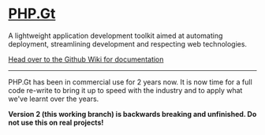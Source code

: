 [PHP.Gt](http://www.php.gt)
===========================
A lightweight application development toolkit aimed at automating deployment, streamlining development and respecting web technologies.

[Head over to the Github Wiki for documentation](https://github.com/g105b/PHP.Gt/wiki)

***

PHP.Gt has been in commercial use for 2 years now. It is now time for a full code re-write to bring it up to speed with the industry and to apply what we've learnt over the years.

**Version 2 (this working branch) is backwards breaking and unfinished. Do not use this on real projects!**